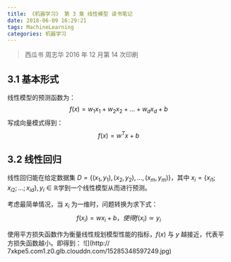 ```yaml
---
title: 《机器学习》 第 3 章 线性模型 读书笔记
date: 2018-06-09 16:29:21
tags: MachineLearning
categories: 机器学习
---
```


> 西瓜书 周志华 2016 年 12 月第 14 次印刷

## 3.1 基本形式

线性模型的预测函数为：
$${f(x)=w_1x_1+w_2x_2+...+w_dx_d+b}$$
写成向量模式得到：
$${f(x)=w^Tx+b}$$

## 3.2 线性回归

线性回归能在给定数据集 ${D=\{(x_1,y_1),(x_2,y_2),...,(x_m,y_m)\}}$，其中 ${x_i =\{x_{i1};x_{i2};...;x_{id}\},y_i\in\mathbb{R}}$学到一个线性模型从而进行预测。

考虑最简单情况，当 ${x_i}$ 为一维时，问题转换为求下式：
$${f(x_i)=wx_i+b，使得f(x_i)\simeq y_i}$$

使用平方损失函数作为衡量线性规划模型性能的指标，${f(x)}$ 与 ${y}$ 越接近，代表平方损失函数越小。即得到：
![](http://
7xkpe5.com1.z0.glb.clouddn.com/15285348597249.jpg)



